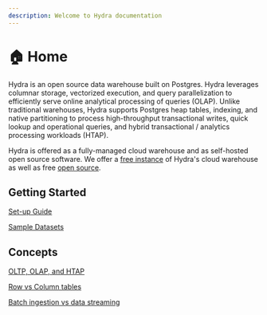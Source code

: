 ```yaml
---
description: Welcome to Hydra documentation
---
```


# 🏠 Home

Hydra is an open source data warehouse built on Postgres. Hydra leverages columnar storage, vectorized execution, and query parallelization to efficiently serve online analytical processing of queries (OLAP). Unlike traditional warehouses, Hydra supports Postgres heap tables, indexing, and native partitioning to process high-throughput transactional writes, quick lookup and operational queries, and hybrid transactional / analytics processing workloads (HTAP).

Hydra is offered as a fully-managed cloud warehouse and as self-hosted open source software. We offer a [free instance](https://dashboard.hydra.so/signup) of Hydra's cloud warehouse as well as free [open source](https://github.com/hydradatabase/hydra).&#x20;

## Getting Started

[Set-up Guide](getting-started/setup-guide.md)

[Sample Datasets](getting-started/loading-sample-data.md)

## Concepts

[OLTP, OLAP, and HTAP](concepts/oltp-olap-and-htap.md)

[Row vs Column tables](organize/data-modeling/row-vs-column-tables.md)

[Batch ingestion vs data streaming](concepts/batch-ingestion-and-data-streaming.md)
